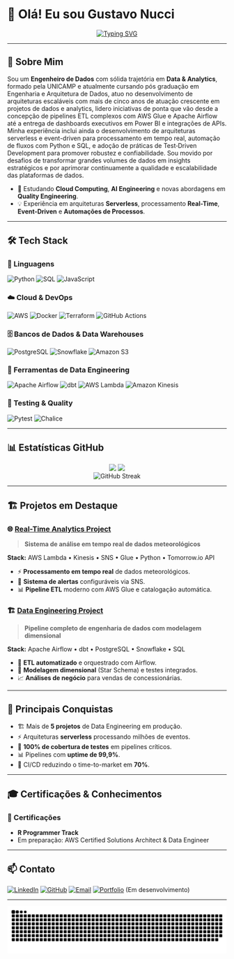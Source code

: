 # 👋 Olá! Eu sou Gustavo Nucci

<div align="center">
  
[![Typing SVG](https://readme-typing-svg.demolab.com?font=Fira+Code&pause=1000&color=2196F3&center=true&vCenter=true&width=600&lines=Engenheiro+de+Dados+%7C+Data+Engineer;Analista+de+Dados+%7C+Data+Analyst;Desenvolvedor+Python+%7C+SQL+Expert;Automações+de+Processos+em+Python)](https://git.io/typing-svg)

</div>

---

## 🚀 Sobre Mim

Sou um **Engenheiro de Dados** com sólida trajetória em **Data & Analytics**, formado pela UNICAMP e atualmente cursando pós graduação em Engenharia e Arquitetura de Dados, atuo no desenvolvimento de arquiteturas escaláveis com mais de cinco anos de atuação crescente em projetos de dados e analytics, lidero iniciativas de ponta que vão desde a concepção de pipelines ETL complexos com AWS Glue e Apache Airflow até a entrega de dashboards executivos em Power BI e integrações de APIs. Minha experiência inclui ainda o desenvolvimento de arquiteturas serverless e event-driven para processamento em tempo real, automação de fluxos com Python e SQL, e adoção de práticas de Test‑Driven Development para promover robustez e confiabilidade. Sou movido por desafios de transformar grandes volumes de dados em insights estratégicos e por aprimorar continuamente a qualidade e escalabilidade das plataformas de dados.

- 🌱 Estudando **Cloud Computing**, **AI Engineering** e novas abordagens em **Quality Engineering**.
- 💡 Experiência em arquiteturas **Serverless**, processamento **Real-Time**, **Event-Driven** e **Automações de Processos**.

---

## 🛠️ Tech Stack

### 💾 Linguagens
![Python](https://img.shields.io/badge/Python-3776AB?style=for-the-badge&logo=python&logoColor=white)
![SQL](https://img.shields.io/badge/SQL-316192?style=for-the-badge&logo=postgresql&logoColor=white)
![JavaScript](https://img.shields.io/badge/JavaScript-F7DF1E?style=for-the-badge&logo=javascript&logoColor=black)

### ☁️ Cloud & DevOps
![AWS](https://img.shields.io/badge/AWS-232F3E?style=for-the-badge&logo=amazon-aws&logoColor=white)
![Docker](https://img.shields.io/badge/Docker-2496ED?style=for-the-badge&logo=docker&logoColor=white)
![Terraform](https://img.shields.io/badge/Terraform-623CE4?style=for-the-badge&logo=terraform&logoColor=white)
![GitHub Actions](https://img.shields.io/badge/GitHub_Actions-2088FF?style=for-the-badge&logo=github-actions&logoColor=white)

### 🗄️ Bancos de Dados & Data Warehouses
![PostgreSQL](https://img.shields.io/badge/PostgreSQL-316192?style=for-the-badge&logo=postgresql&logoColor=white)
![Snowflake](https://img.shields.io/badge/Snowflake-29B5E8?style=for-the-badge&logo=snowflake&logoColor=white)
![Amazon S3](https://img.shields.io/badge/Amazon_S3-569A31?style=for-the-badge&logo=amazon-s3&logoColor=white)

### 🔧 Ferramentas de Data Engineering
![Apache Airflow](https://img.shields.io/badge/Apache_Airflow-017CEE?style=for-the-badge&logo=apache-airflow&logoColor=white)
![dbt](https://img.shields.io/badge/dbt-FF694B?style=for-the-badge&logo=dbt&logoColor=white)
![AWS Lambda](https://img.shields.io/badge/AWS_Lambda-FF9900?style=for-the-badge&logo=aws-lambda&logoColor=white)
![Amazon Kinesis](https://img.shields.io/badge/Amazon_Kinesis-FF9900?style=for-the-badge&logo=amazon-aws&logoColor=white)

### 🧪 Testing & Quality
![Pytest](https://img.shields.io/badge/Pytest-0A9EDC?style=for-the-badge&logo=pytest&logoColor=white)
![Chalice](https://img.shields.io/badge/AWS_Chalice-FF9900?style=for-the-badge&logo=amazon-aws&logoColor=white)

---

## 📊 Estatísticas GitHub

<div align="center">
  <img height="180em" src="https://github-readme-stats.vercel.app/api?username=nuccig&show_icons=true&theme=tokyonight&include_all_commits=true&count_private=true" />
  <img height="180em" src="https://github-readme-stats.vercel.app/api/top-langs/?username=nuccig&layout=compact&langs_count=7&theme=tokyonight" />
</div>

<div align="center">
  <img src="https://github-readme-streak-stats.herokuapp.com/?user=nuccig&theme=tokyonight" alt="GitHub Streak" />
</div>

---

## 🏗️ Projetos em Destaque

### 🌐 [Real-Time Analytics Project](https://github.com/nuccig/real-time-analytics-project)
> **Sistema de análise em tempo real de dados meteorológicos**

**Stack:** AWS Lambda • Kinesis • SNS • Glue • Python • Tomorrow.io API

- ⚡ **Processamento em tempo real** de dados meteorológicos.
- 🚨 **Sistema de alertas** configuráveis via SNS.
- 📊 **Pipeline ETL** moderno com AWS Glue e catalogação automática.

### 🏗️ [Data Engineering Project](https://github.com/nuccig/data-eng-project)
> **Pipeline completo de engenharia de dados com modelagem dimensional**

**Stack:** Apache Airflow • dbt • PostgreSQL • Snowflake • SQL

- 🔄 **ETL automatizado** e orquestrado com Airflow.
- 📐 **Modelagem dimensional** (Star Schema) e testes integrados.
- 📈 **Análises de negócio** para vendas de concessionárias.

---

## 🌟 Principais Conquistas

- 🏗️ Mais de **5 projetos** de Data Engineering em produção.
- ⚡ Arquiteturas **serverless** processando milhões de eventos.
- 🧪 **100% de cobertura de testes** em pipelines críticos.
- 📊 Pipelines com **uptime de 99,9%**.
- 🔄 CI/CD reduzindo o time-to-market em **70%**.

---

## 🎓 Certificações & Conhecimentos

### 🏅 Certificações
- **R Programmer Track**
- Em preparação: AWS Certified Solutions Architect & Data Engineer

---

## 📫 Contato

[![LinkedIn](https://img.shields.io/badge/LinkedIn-0077B5?style=for-the-badge&logo=linkedin&logoColor=white)](https://www.linkedin.com/in/gustavo-v-nucci/)
[![GitHub](https://img.shields.io/badge/GitHub-100000?style=for-the-badge&logo=github&logoColor=white)](https://github.com/nuccig)
[![Email](https://img.shields.io/badge/Email-D14836?style=for-the-badge&logo=gmail&logoColor=white)](mailto:gustavov.nucci@email.com)
[![Portfolio](https://img.shields.io/badge/Portfolio-FF5722?style=for-the-badge&logo=firefox&logoColor=white)](https://gustavo-nucci.dev) (Em desenvolvimento)

---

<div align="center">
  <img src="https://raw.githubusercontent.com/platane/snk/output/github-contribution-grid-snake-dark.svg" alt="Snake animation" />
</div>
